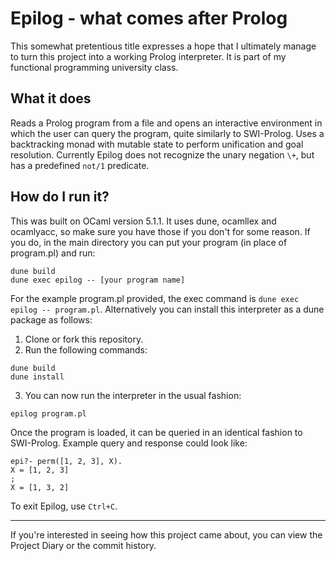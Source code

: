 # Epilog - what comes after Prolog
This somewhat pretentious title expresses a hope that I ultimately manage to turn this project into a working Prolog interpreter. It is part of my functional programming university class.

## What it does
Reads a Prolog program from a file and opens an interactive environment in which the user can query the program, quite similarly to SWI-Prolog. Uses a backtracking monad with mutable state to perform unification and goal resolution.
Currently Epilog does not recognize the unary negation `\+`, but has a predefined `not/1` predicate.

## How do I run it?
This was built on OCaml version 5.1.1. It uses dune, ocamllex and ocamlyacc, so make sure you have those if you don't for some reason. If you do, in the main directory you can put your program (in place of program.pl) and run:
```
dune build
dune exec epilog -- [your program name]
```
For the example program.pl provided, the exec command is `dune exec epilog -- program.pl`.
Alternatively you can install this interpreter as a dune package as follows:
1. Clone or fork this repository.
2. Run the following commands:
```
dune build
dune install
```
3. You can now run the interpreter in the usual fashion:
```
epilog program.pl
```
Once the program is loaded, it can be queried in an identical fashion to SWI-Prolog.
Example query and response could look like:
```
epi?- perm([1, 2, 3], X).
X = [1, 2, 3]
;
X = [1, 3, 2]
```
To exit Epilog, use `Ctrl+C`.
______

If you're interested in seeing how this project came about, you can view the Project Diary or the commit history.